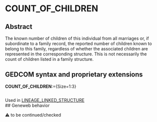 ﻿# COUNT_OF_CHILDREN
## Abstract
The known number of children of this individual from all marriages or, if subordinate to a family
record, the reported number of children known to belong to this family, regardless of whether the
associated children are represented in the corresponding structure. This is not necessarily the count of
children listed in a family structure.


## GEDCOM syntax and proprietary extensions

**COUNT_OF_CHILDREN**:={Size=1:3}
<pre>
</pre>
Used in <a href=Ged.LINEAGE_LINKED_STRUCTURE.md>LINEAGE_LINKED_STRUCTURE</a><br />## Geneweb behavior


:warning: to be continued/checked

